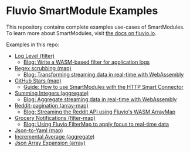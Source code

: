 # Fluvio SmartModule Examples

This repository contains complete examples use-cases of SmartModules.
To learn more about SmartModules, visit [the docs on fluvio.io][1].

[1]: https://fluvio.io/docs/smartmodules/overview

Examples in this repo:

- [Log Level (filter)](./log-level/src/lib.rs)
  - [Blog: Write a WASM-based filter for application logs](https://www.infinyon.com/blog/2021/06/smartstream-filters/)
- [Regex scrubbing (map)](./regex-scrubbing/src/lib.rs)
  - [Blog: Transforming streaming data in real-time with WebAssembly](https://www.infinyon.com/blog/2021/08/smartstream-map-use-cases/)
- [GitHub Stars (map)](./github-stars/src/lib.rs)
  - [Guide: How to use SmartModules with the HTTP Smart Connector](https://fluvio.io/connectors/examples/github)
- [Summing Integers (aggregate)](./summing-integers/src/lib.rs)
  - [Blog: Aggregate streaming data in real-time with WebAssembly](https://www.infinyon.com/blog/2021/08/smartstream-aggregates/)
- [Reddit-pagination (array-map)](./reddit-pagination/src/lib.rs)
  - [Blog: Streaming the Reddit API using Fluvio's WASM ArrayMap](https://www.infinyon.com/blog/2021/10/smartstream-array-map-reddit/)
- [Grocery Notifications (filter-map)](./grocery-notifications/src/lib.rs)
  - [Blog: Using Fluvio FilterMap to apply focus to real-time data](https://www.infinyon.com/blog/2021/11/filter-map/)
- [Json-to-Yaml (map)](./json-to-yaml/src/lib.rs)
- [Incremental Average (aggregate)](./incremental-average/src/lib.rs)
- [Json Array Expansion (array)](./json-array-expansion)
